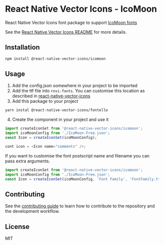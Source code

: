 # React Native Vector Icons - IcoMoon

React Native Vector Icons font package to support [IcoMoon fonts](https://icomoon.io/app)

See the [React Native Vector Icons README](../../README.md) for more details.

## Installation

```sh
npm install @react-native-vector-icons/icomoon
```

## Usage

1. Add the config.json somewhere in your project to be imported
2. Add the ttf file into `rnvi-fonts`. You can customise this location as described in [react-native-vector-icons](../../README.md#custom-fonts)
3. Add this package to your project

```sh
yarn instal @react-native-vector-icons/fontello
```
4. Create the component in your project and use it

```js
import createIconSet from '@react-native-vector-icons/icomoon';
import icoMoonConfig from './IcoMoon-Free.json';
const Icon = createIconSet(icoMoonConfig);

cont icon = <Icon name="comments" />;
```

If you want to customise the font postscript name and filename you can pass extra arguments.

```js
import createIconSet from '@react-native-vector-icons/icomoon';
import icoMoonConfig from './IcoMoon-Free.json';
const Icon = createIconSet(icoMoonConfig, 'Font Family', 'FontFamily.ttf');
```

## Contributing

See the [contributing guide](../../CONTRIBUTING.md) to learn how to contribute to the repository and the development workflow.

## License

MIT
